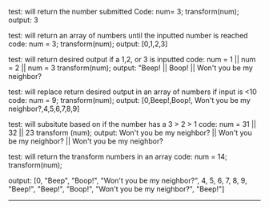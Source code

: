 test: will return the number submitted
Code: num= 3;
      transform(num);
output: 3

test: will return an array of numbers until the inputted number is reached
code: num = 3;
      transform(num);
output: [0,1,2,3]

test: will return desired output if a 1,2, or 3 is inputted
code: num = 1 || num = 2 || num = 3
      transform(num);
output: "Beep! || Boop! || Won't you be my neighbor?

test: will replace return desired output in an array of numbers if input is <10
code: num = 9;
      transform(num);
output: [0,Beep!,Boop!, Won't you be my neighbor?,4,5,6,7,8,9]

test: will subsitute based on if the number has a 3 > 2 > 1 
code: num = 31 || 32 || 23
      transform (num);
output: Won't you be my neighbor? || Won't you be my neighbor? || Won't you be my neighbor?

test: will return the transform numbers in an array 
code: num = 14;
      transform(num);

output: [0, "Beep", "Boop!", "Won't you be my neighbor?", 4, 5, 6, 7, 8, 9, "Beep!", "Beep!", "Boop!", "Won't you be my neighbor?", "Beep!"]

******

